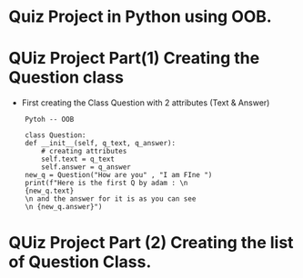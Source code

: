 # Quiz Project in Python using OOB.

# QUiz Project Part(1) Creating the Question class 
 - First creating the Class Question with 2 attributes  (Text & Answer)

```
    Pytoh -- OOB 
    
    class Question:
    def __init__(self, q_text, q_answer):
        # creating attributes
        self.text = q_text
        self.answer = q_answer
    new_q = Question("How are you" , "I am FIne ")
    print(f"Here is the first Q by adam : \n  
    {new_q.text} 
    \n and the answer for it is as you can see 
    \n {new_q.answer}")
```
# QUiz Project Part (2) Creating the list of Question Class.

        